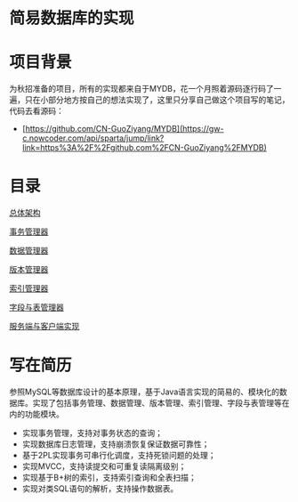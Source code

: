 # 简易数据库的实现

# 项目背景

为秋招准备的项目，所有的实现都来自于MYDB，花一个月照着源码逐行码了一遍，只在小部分地方按自己的想法实现了，这里只分享自己做这个项目写的笔记，代码去看源码：

- [https://github.com/CN-GuoZiyang/MYDB](https://gw-c.nowcoder.com/api/sparta/jump/link?link=https%3A%2F%2Fgithub.com%2FCN-GuoZiyang%2FMYDB)

# 目录

[总体架构](%E7%AE%80%E6%98%93%E6%95%B0%E6%8D%AE%E5%BA%93%E7%9A%84%E5%AE%9E%E7%8E%B0%20b68a2c5aca3a4de3a113e7c191353644/%E6%80%BB%E4%BD%93%E6%9E%B6%E6%9E%84%20d6778d2f42304cbcbfdbb2e2d013a27a.md)

[事务管理器](%E7%AE%80%E6%98%93%E6%95%B0%E6%8D%AE%E5%BA%93%E7%9A%84%E5%AE%9E%E7%8E%B0%20b68a2c5aca3a4de3a113e7c191353644/%E4%BA%8B%E5%8A%A1%E7%AE%A1%E7%90%86%E5%99%A8%202b2fb2607b594ec9aca2a5c4c519d4ce.md)

[数据管理器](%E7%AE%80%E6%98%93%E6%95%B0%E6%8D%AE%E5%BA%93%E7%9A%84%E5%AE%9E%E7%8E%B0%20b68a2c5aca3a4de3a113e7c191353644/%E6%95%B0%E6%8D%AE%E7%AE%A1%E7%90%86%E5%99%A8%2073fb3b32125547758cf12e8e087b1dce.md)

[版本管理器](%E7%AE%80%E6%98%93%E6%95%B0%E6%8D%AE%E5%BA%93%E7%9A%84%E5%AE%9E%E7%8E%B0%20b68a2c5aca3a4de3a113e7c191353644/%E7%89%88%E6%9C%AC%E7%AE%A1%E7%90%86%E5%99%A8%2054a125728e1646ab90b1db7ecc37a954.md)

[索引管理器](%E7%AE%80%E6%98%93%E6%95%B0%E6%8D%AE%E5%BA%93%E7%9A%84%E5%AE%9E%E7%8E%B0%20b68a2c5aca3a4de3a113e7c191353644/%E7%B4%A2%E5%BC%95%E7%AE%A1%E7%90%86%E5%99%A8%20e0d2b9a7d86c487cbed9ab44175509f5.md)

[字段与表管理器](%E7%AE%80%E6%98%93%E6%95%B0%E6%8D%AE%E5%BA%93%E7%9A%84%E5%AE%9E%E7%8E%B0%20b68a2c5aca3a4de3a113e7c191353644/%E5%AD%97%E6%AE%B5%E4%B8%8E%E8%A1%A8%E7%AE%A1%E7%90%86%E5%99%A8%207ff15f3b570e496aa05a450b101e9621.md)

[服务端与客户端实现](%E7%AE%80%E6%98%93%E6%95%B0%E6%8D%AE%E5%BA%93%E7%9A%84%E5%AE%9E%E7%8E%B0%20b68a2c5aca3a4de3a113e7c191353644/%E6%9C%8D%E5%8A%A1%E7%AB%AF%E4%B8%8E%E5%AE%A2%E6%88%B7%E7%AB%AF%E5%AE%9E%E7%8E%B0%20e006321807d9445380601451fa4258d3.md)

# 写在简历

参照MySQL等数据库设计的基本原理，基于Java语言实现的简易的、模块化的数据库。实现了包括事务管理、数据管理、版本管理、索引管理、字段与表管理等在内的功能模块。

- 实现事务管理，支持对事务状态的查询；
- 实现数据库日志管理，支持崩溃恢复保证数据可靠性；
- 基于2PL实现事务可串行化调度，支持死锁问题的处理；
- 实现MVCC，支持读提交和可重复读隔离级别；
- 实现基于B+树的索引，支持索引查询和全表扫描；
- 实现对类SQL语句的解析，支持操作数据表。